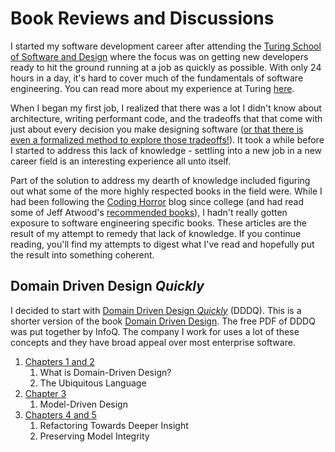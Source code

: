 # Book Reviews and Discussions
I started my software development career after attending the [Turing School of Software and Design][1] where the focus was on getting new developers ready to hit the ground running at a job as quickly as possible. With only 24 hours in a day, it's hard to cover much of the fundamentals of software engineering. You can read more about my experience at Turing [here][7]. 

When I began my first job, I realized that there was a lot I didn't know about architecture, writing performant code, and the tradeoffs that that come with just about every decision you make designing software ([or that there is even a formalized method to explore those tradeoffs!][2]). It took a while before I started to address this lack of knowledge - settling into a new job in a new career field is an interesting experience all unto itself. 

Part of the solution to address my dearth of knowledge included figuring out what some of the more highly respected books in the field were. While I had been following the [Coding Horror][3] blog since college (and had read some of Jeff Atwood's [recommended books][4]), I hadn't really gotten exposure to software engineering specific books. These articles are the result of my attempt to remedy that lack of knowledge. If you continue reading, you'll find my attempts to digest what I've read and hopefully put the result into something coherent.

## Domain Driven Design *Quickly*

I decided to start with [Domain Driven Design *Quickly*][5] (DDDQ). This is a shorter version of the book [Domain Driven Design][6]. The free PDF of DDDQ was put together by InfoQ. The company I work for uses a lot of these concepts and they have broad appeal over most enterprise software.

1. [Chapters 1 and 2][8]
    1. What is Domain-Driven Design?
    2. The Ubiquitous Language
2. [Chapter 3][9]
    1. Model-Driven Design
3. [Chapters 4 and 5][10]
    1. Refactoring Towards Deeper Insight
    2. Preserving Model Integrity





[1]: <https://www.turing.io> "Visit the Turing School of Software and Design website"
[2]: <https://en.wikipedia.org/wiki/Architecture_tradeoff_analysis_method> "Read more at Wikipedia about architecture tradeoff analysis"
[3]: <https://blog.codinghorror.com/> "Explore the coding horror blog"
[4]: <https://blog.codinghorror.com/recommended-reading-for-developers/> "Jeff Attwood's reading list on Coding Horror"
[5]: <https://www.infoq.com/minibooks/domain-driven-design-quickly/> "Check out the InfoQ page on Domain Driven Design Quickly"
[6]: <https://books.google.com/books?id=7dlaMs0SECsC&dq=domain+driven+design&hl=en> "Check out more about Domain Driven Design on Google Books"
[7]: <./about/my_journey.md> "Read about my journey into software"
[8]: <./book_reviews/domain_driven_design_quickly/chapters_1_and_2.md> "Explore my review of chapters 1 and 2 of Domain Driven Design Quickly"
[9]: <./book_reviews/domain_driven_design_quickly/chapter_3.md> "Explore my review of chapter 3 of Domain Driven Design Quickly"
[10]: <./book_reviews/domain_driven_design_quickly/chapters_4_and_5.md> "Explore my review of chapters 4 and 5 of Domain Driven Design Quickly"